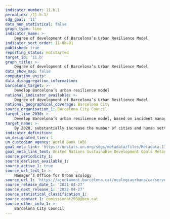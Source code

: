 ```yaml
---
indicator_number: 11.b.1
permalink: /11-b-1/
sdg_goal: '11'
data_non_statistical: false
graph_type: line
indicator_name: >-
    Degree of development of Barcelona’s Urban Resilience Model
indicator_sort_order: 11-0b-01
published: true
reporting_status: notstarted
target_id: '11.b'
graph_title: >-
    Degree of development of Barcelona’s Urban Resilience Model
data_show_map: false
computation_units:
data_disaggregation_information: 
barcelona_target: >-
    Develop Barcelona’s urban resilience model
national_indicator_available: >-
    Degree of development of Barcelona’s Urban Resilience Model
national_geographical_coverage: Barcelona City
source_organisation_1: Barcelona City Council
target_line_2030: >-
    Develop Barcelona’s urban resilience model, based on incident management, information analysis and reducing risk
target_name: >-
    By 2020, substantially increase the number of cities and human settlements that adopt and launch integrated policies and plans for promoting inclusion, the efficient use of resources, mitigating and adapting to climate change, as well as resilience to disasters, and developing and putting into practice a comprehensive management of disaster risks at all levels,  in accordance with the Sendai Framework for Disaster Risk Reduction 2015-2030
indicator_definition:
un_designated_tier: 1
un_custodian_agency: World Bank (WB)
goal_meta_link: 'https://unstats.un.org/sdgs/metadata/files/Metadata-11-0b-01.pdf'
goal_meta_link_text: United Nations Sustainable Development Goals Metadata (pdf 894kB)
source_periodicity_1: 
source_earliest_available_1: 
source_active_1: true
source_url_text_1: >-
    Manager’s Office for Urban Ecology 
source_url_1: 'https://ajuntament.barcelona.cat/ecologiaurbana/ca/serveis/la-ciutat-es-transforma/resiliencia-urbana'
source_release_date_1: '2021-04-27'
source_next_release_1: '2022-04-27'
source_statistical_classification_1: 
source_contact_1: comissionat2030@bcn.cat
source_other_info_1: >-
    Barcelona City Council
---
```

